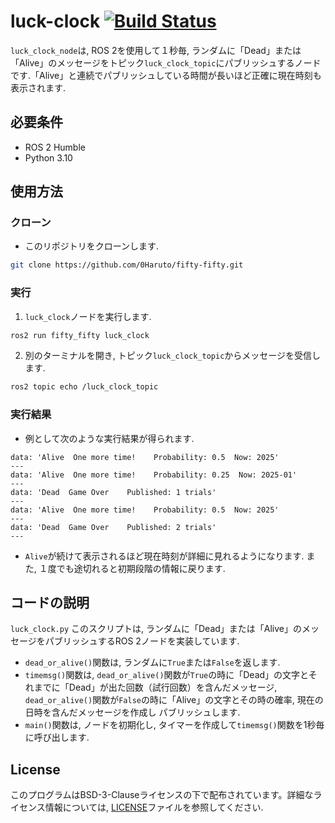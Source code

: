 # luck-clock [![Build Status](https://github.com/0Haruto/fifty_fifty/actions/workflows/test.yml/badge.svg)](https://github.com/0Haruto/fifty_fifty/actions/workflows/test.yml)

`luck_clock_node`は, ROS 2を使用して１秒毎, ランダムに「Dead」または「Alive」のメッセージをトピック`luck_clock_topic`にパブリッシュするノードです.「Alive」と連続でパブリッシュしている時間が長いほど正確に現在時刻も表示されます.

## 必要条件

- ROS 2 Humble
- Python 3.10

## 使用方法

### クローン
- このリポジトリをクローンします.
```Bash
git clone https://github.com/0Haruto/fifty-fifty.git
```

### 実行
1. `luck_clock`ノードを実行します.
```Bash
ros2 run fifty_fifty luck_clock
```

2. 別のターミナルを開き, トピック`luck_clock_topic`からメッセージを受信します.
```Bash
ros2 topic echo /luck_clock_topic
```
### 実行結果
- 例として次のような実行結果が得られます.
```
data: 'Alive  One more time!    Probability: 0.5  Now: 2025'
---
data: 'Alive  One more time!    Probability: 0.25  Now: 2025-01'
---
data: 'Dead  Game Over    Published: 1 trials'
---
data: 'Alive  One more time!    Probability: 0.5  Now: 2025'
---
data: 'Dead  Game Over    Published: 2 trials'
---
```
- `Alive`が続けて表示されるほど現在時刻が詳細に見れるようになります. また, １度でも途切れると初期段階の情報に戻ります.

## コードの説明
`luck_clock.py`
このスクリプトは, ランダムに「Dead」または「Alive」のメッセージをパブリッシュするROS 2ノードを実装しています.
- `dead_or_alive()`関数は, ランダムに`True`または`False`を返します.
- `timemsg()`関数は, `dead_or_alive()`関数が`True`の時に「Dead」の文字とそれまでに「Dead」が出た回数（試行回数）を含んだメッセージ, `dead_or_alive()`関数が`False`の時に「Alive」の文字とその時の確率, 現在の日時を含んだメッセージを作成し パブリッシュします.
- `main()`関数は, ノードを初期化し, タイマーを作成して`timemsg()`関数を1秒毎に呼び出します.

## License

このプログラムはBSD-3-Clauseライセンスの下で配布されています。詳細なライセンス情報については,  [LICENSE](LICENSE)ファイルを参照してください.
